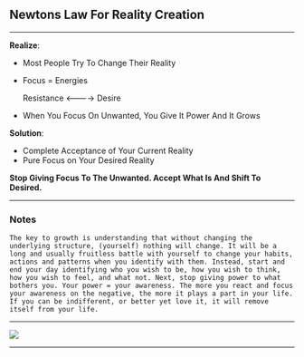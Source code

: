 ## Newtons Law For Reality Creation

---

**Realize**:

- Most People Try To Change Their Reality
- Focus = Energies

	Resistance <----> Desire

- When You Focus On Unwanted, You Give It Power And It Grows

**Solution**:

- Complete Acceptance of Your Current Reality
- Pure Focus on Your Desired Reality

**Stop Giving Focus To The Unwanted. Accept What Is And Shift To Desired.**

---

### Notes

	The key to growth is understanding that without changing the underlying structure, (yourself) nothing will change. It will be a long and usually fruitless battle with yourself to change your habits, actions and patterns when you identify with them. Instead, start and end your day identifying who you wish to be, how you wish to think, how you wish to feel, and what not. Next, stop giving power to what bothers you. Your power = your awareness. The more you react and focus your awareness on the negative, the more it plays a part in your life. If you can be indifferent, or better yet love it, it will remove itself from your life. 

---

![](Images/NewtonsLawForRealityCreation.jpg)

---
